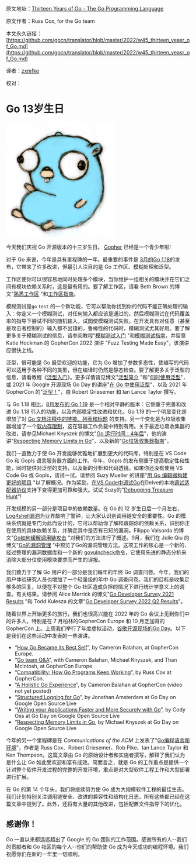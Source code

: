 原文地址：[Thirteen Years of Go - The Go Programming Language](https://go.dev/blog/13years)

原文作者：Russ Cox, for the Go team

本文永久链接：[https://github.com/gocn/translator/blob/master/2022/w45_thirteen_yeasr_of_Go.md](https://github.com/gocn/translator/blob/master/2022/w45_thirteen_yeasr_of_Go.md)

译者：[zxmfke](https://github.com/zxmfke)

校对：

# Go 13岁生日

![](../static/images/2022/w45_thirteen_years_of_Go\gopherbelly300.jpg)

今天我们庆祝 Go 开源版本的十三岁生日。 [Gopher](https://go.dev/doc/gopher) 已经是一个青少年啦!

对于 Go 来说，今年是具有里程碑的一年。最重要的事件是 [3月的Go 1.18](https://go.dev/blog/go1.18)的发布，它带来了许多改进，但最引人注目的是 Go 工作区、模糊处理和泛型。

工作区使你可以很容易地同时处理多个模块，当你维护一组相关的模块并在它们之间有模块依赖关系时，这是最有用的。要了解工作区，请看 Beth Brown 的博文"[熟悉工作区](https://go.dev/blog/get-familiar-with-workspaces) "和[工作区指南](https://go.dev/ref/mod#workspaces)。

模糊测试是`go` `test` 的一个新功能，它可以帮助你找到你的代码不能正确处理的输入：你定义一个模糊测试，对任何输入都应该是通过的，然后模糊测试在代码覆盖率的指导下尝试不同的随机输入，试图使模糊测试失败。在开发具有对任意（甚至是攻击者控制的）输入都不出错的，鲁棒性的代码时，模糊测试尤其好用。要了解更多关于模糊测试的信息，请参阅教程"[模糊测试入门](https://go.dev/doc/tutorial/fuzz) "和[模糊测试指南](https://go.dev/security/fuzz/)，并留意 Katie Hockman 的 GopherCon 2022 演讲 "Fuzz Testing Made Easy"，该演讲应很快上线。

泛型，很可能是 Go 最受欢迎的功能，它为 Go 增加了参数多态性，使编写的代码可以适用于各种不同的类型，但在编译时仍然是静态检查。要了解更多关于泛型的信息，请看教程《[泛型入门](https://go.dev/doc/tutorial/generics)》。更多详情请见博文"[泛型简介](https://go.dev/blog/intro-generics) "和"[何时使用泛型](https://go.dev/blog/when-generics)"，或 2021 年 Google 开源现场 Go Day 的讲座"[在 Go 中使用泛型](https://www.youtube.com/watch?v=nr8EpUO9jhw)"，以及 2021 年 GopherCon 的"[泛型！](https://www.youtube.com/watch?v=Pa_e9EeCdy8)"，由 Robert Griesemer 和 Ian Lance Taylor 撰写。

与 Go 1.18 相比，[8月发布的 Go 1.19](https://go.dev/blog/go1.19) 是一个相对平静的版本：它侧重于完善和改进 Go 1.18 引入的功能，以及内部稳定性改进和优化。Go 1.19 的一个明显变化是增加了对 [Go 文档注释中的链接、列表和标题](https://go.dev/doc/comment) 的支持。另一个变化是为垃圾收集器增加了一个[软内存限制](https://go.dev/doc/go1.19#runtime)，这在容器工作负载中特别有用。关于最近垃圾收集器的改进，请参见Michael Knyszek 的博文"[Go 运行时间：4年后](https://go.dev/blog/go119runtime)"，他的演讲"[Respecting Memory Limits in Go](https://www.youtube.com/watch?v=07wduWyWx8M&list=PLtoVuM73AmsJjj5tnZ7BodjN_zIvpULSx)"，以及新的"[Go垃圾收集器指南](https://go.dev/doc/gc-guide)"。

我们一直致力于使 Go 开发能够优雅地扩展到更大的代码库，特别是在 VS Code Go 和 Gopls 语言服务器方面的工作。今年，Gopls 的发布侧重于提高稳定性和性能，同时提供对泛型的支持，以及新的分析和代码透镜。如果你还没有使用 VS Code Go 或 Gopls，请试一试。请参阅 Suzy Mueller 的讲座"[用 Go 编辑器构建更好的项目](https://www.youtube.com/watch?v=jMyzsp2E_0U) "以了解概况。作为奖励，[在VS Code中调试Go](https://go.dev/s/vscode-go-debug)在Delve的本地[调试适配器协议](https://microsoft.github.io/debug-adapter-protocol/)支持下变得更加可靠和强大。试试 Suzy的"[Debugging Treasure Hunt](https://www.youtube.com/watch?v=ZPIPPRjwg7Q)"!

开发规模的另一部分是项目中的依赖数量。在 Go 的 12 岁生日后一个月左右，[Log4shell漏洞](https://en.wikipedia.org/wiki/Log4Shell)为业界敲响了警钟，让大家认识到调用链安全的重要性。Go 的模块系统就是专门为此而设计的，它可以帮助你了解和跟踪你的依赖关系，识别你正在使用的具体依赖关系，并确定其中是否有已知的漏洞。Filippo Valsorda 的博文"[Go如何缓解调用链攻击](https://go.dev/blog/supply-chain) "对我们的方法进行了概述。9月，我们在 Julie Qiu 的博文"[Go的漏洞管理](https://go.dev/blog/vuln) "中预览了Go的漏洞管理方法。这项工作的核心是一个新的、经过整理的漏洞数据库和一个新的 [govulncheck命令](https://pkg.go.dev/golang.org/x/vuln/cmd/govulncheck)，它使用先进的静态分析来消除大部分仅使用模块要求而产生的误报。

我们致力于了解 Go 用户的一部分是我们每年的年终 Go 调查问卷。今年，我们的用户体验研究人员也增加了一个轻量级的年中 Go 调查问卷。我们的目标是收集足够多的回复，以便在不对整个 Go 社区造成负担的情况下进行统计学意义上的调查。有关结果，请参阅 Alice Merrick 的博文"[Go Developer Survey 2021 Results](https://go.dev/blog/survey2021-results) "和 Todd Kulesza 的文章"[Go Developer Survey 2022 Q2 Results](https://go.dev/blog/survey2022-q2-results)"。

随着世界上开始更多的旅行，我们也很高兴能在 2022 年的 Go 会议上见到你们中的许多人，特别是在 7 月柏林的GopherCon Europe 和 10 月芝加哥的 GopherCon 上。上周我们举行了年度虚拟活动，[谷歌开源现场的Go Day](https://opensourcelive.withgoogle.com/events/go-day-2022)。以下是我们在这些活动中发表的一些演讲。

- “[How Go Became its Best Self](https://www.youtube.com/watch?v=vQm_whJZelc)”, by Cameron Balahan, at GopherCon Europe.
- “[Go team Q&A](https://www.youtube.com/watch?v=KbOTTU9yEpI)”, with Cameron Balahan, Michael Knyszek, and Than McIntosh, at GopherCon Europe.
- “[Compatibility: How Go Programs Keep Working](https://www.youtube.com/watch?v=v24wrd3RwGo)”, by Russ Cox at GopherCon.
- “[A Holistic Go Experience](https://www.gophercon.com/agenda/session/998660)”, by Cameron Balahan at GopherCon (video not yet posted)
- “[Structured Logging for Go](https://opensourcelive.withgoogle.com/events/go-day-2022/watch?talk=talk2)”, by Jonathan Amsterdam at Go Day on Google Open Source Live
- “[Writing your Applications Faster and More Securely with Go](https://opensourcelive.withgoogle.com/events/go-day-2022/watch?talk=talk3)”, by Cody Oss at Go Day on Google Open Source Live
- “[Respecting Memory Limits in Go](https://opensourcelive.withgoogle.com/events/go-day-2022/watch?talk=talk4), by Michael Knyszek at Go Day on Google Open Source Live

今年的另一个里程碑是在 *Communications of the ACM* 上发表了"[Go编程语言和环境](https://cacm.acm.org/magazines/2022/5/260357-the-go-programming-language-and-environment/fulltext)"，作者是 Russ Cox、Robert Griesemer、Rob Pike、Ian Lance Taylor 和 Ken Thompson。这篇文章由 Go 的原始设计者和实施者撰写，解释了我们认为是什么让 Go 如此受欢迎和富有成效。简而言之，就是 Go 的工作重点是提供一个针对整个软件开发过程的完整的开发环境，重点是对大型软件工程工作和大型部署进行扩展。

在 Go 的第 14 个年头，我们将继续努力使 Go 成为大规模软件工程的最佳生态。我们计划特别关注调用链安全、改进的兼容性和结构化日志，所有这些都已经在这篇文章中提到了。此外，还将有大量的其他改进，包括配置文件指导下的优化。

## 感谢你！

Go 一直以来都远远超出了 Google 的 Go 团队的工作范围。感谢所有的人--我们的贡献者和 Go 社区的每个人--你们的帮助使 Go 成为今天成功的编程环境。我们祝愿你们在新的一年里一切顺利。